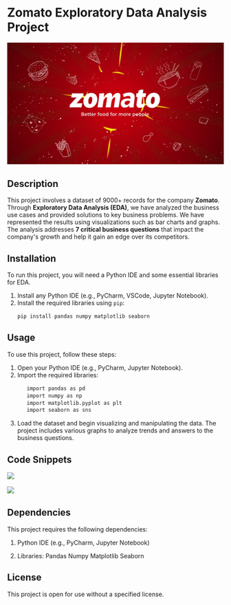 # Zomato Exploratory Data Analysis Project

![Zomato](https://github.com/Boolean-01/Zomato_Exploratory_data_analysis_project/blob/main/zomato.jpg)

## Description

This project involves a dataset of 9000+ records for the company **Zomato**. Through **Exploratory Data Analysis (EDA)**, we have analyzed the business use cases and provided solutions to key business problems. We have represented the results using visualizations such as bar charts and graphs. The analysis addresses **7 critical business questions** that impact the company's growth and help it gain an edge over its competitors.

## Installation

To run this project, you will need a Python IDE and some essential libraries for EDA.

1. Install any Python IDE (e.g., PyCharm, VSCode, Jupyter Notebook).
2. Install the required libraries using `pip`:
   ```bash
   pip install pandas numpy matplotlib seaborn
## Usage
To use this project, follow these steps:

   1. Open your Python IDE (e.g., PyCharm, Jupyter Notebook).
   2. Import the required libraries:
      ```bash
         import pandas as pd
         import numpy as np
         import matplotlib.pyplot as plt
         import seaborn as sns
      ```
   3. Load the dataset and begin visualizing and manipulating the data. The project includes various graphs to analyze trends and answers to the business questions.

## Code Snippets

![](https://github.com/Boolean-01/Zomato_Exploratory_data_analysis_project/blob/main/snip1.png)

![](https://github.com/Boolean-01/Zomato_Exploratory_data_analysis_project/blob/main/snip2.png)

## Dependencies
This project requires the following dependencies:

   1. Python IDE (e.g., PyCharm, Jupyter Notebook)

   2. Libraries:
         Pandas
         Numpy
         Matplotlib
         Seaborn

## License
This project is open for use without a specified license.








   
